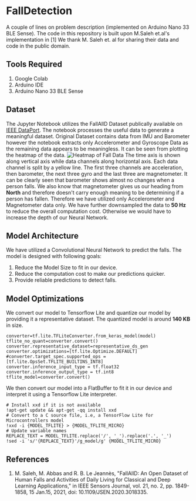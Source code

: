 # FallDetection

A couple of lines on problem description (implemented on Arduino Nano 33 BLE Sense). The code in this repository is built upon M.Saleh et.al's implementation in [1] We thank M. Saleh et. al for sharing their data and code in the public domain.

## Tools Required
1. Google Colab
2. Arduino IDE
3. Arduino Nano 33 BLE Sense

## Dataset
The Jupyter Notebook utilizes the FallAllD Dataset publically available on [IEEE DataPort](http://ieee-dataport.org/2203). The notebook processes the useful data to generate a meaningful dataset.
Original Dataset contains data from IMU and Barometer however the notebook extracts only Accelerometer and Gyroscope Data as the remaining data appears to be meaningless. It can be seen from plotting the heatmap of the data.
![Heatmap of Fall Data](https://user-images.githubusercontent.com/65295655/146801710-973ec07c-1dc9-42a3-a907-aa705272cb53.png)
The time axis is shown along vertical axis while data channels along horizontal axis. Each data channel is split by a yellow line. The first three channels are acceleration, then barometer, the next three gyro and the last three are magnetometer.
It can be clearly seen that barometer shows almost no changes when a person falls. We also know that magnetometer gives us our heading from **North** and therefore doesn't carry enough meaning to be determining if a person has fallen.
Therefore we have utilized only Accelerometer and Magnetometer data only. We have further downsampled the data to **50 Hz** to reduce the overall computation cost. Otherwise we would have to increase the depth of our Neural Network.

## Model Architecture 
We have utilized a Convolutional Neural Network to predict the falls. The model is designed with following goals:
1. Reduce the Model Size to fit in our device.
2. Reduce the computation cost to make our predictions quicker.
3. Provide reliable predictions to detect falls.

## Model Optimizations
We convert our model to Tensorflow Lite and quantize our model by providing it a representative dataset. The quantized model is around **140 KB** in size.
```
converter=tf.lite.TFLiteConverter.from_keras_model(model)
tflite_no_quant=converter.convert()
converter.representative_dataset=representative_ds_gen
converter.optimizations=[tf.lite.Optimize.DEFAULT]
#converter.target_spec.supported_ops = [tf.lite.OpsSet.TFLITE_BUILTINS_INT8]
converter.inference_input_type = tf.float32
converter.inference_output_type = tf.int8
tflite_model=converter.convert()
```
We then convert our model into a FlatBuffer to fit it in our device and interpret it using a Tensorflow Lite interpreter.
```
# Install xxd if it is not available
!apt-get update && apt-get -qq install xxd
# Convert to a C source file, i.e, a TensorFlow Lite for Microcontrollers model
!xxd -i {MODEL_TFLITE} > {MODEL_TFLITE_MICRO}
# Update variable names
REPLACE_TEXT = MODEL_TFLITE.replace('/', '_').replace('.', '_')
!sed -i 's/'{REPLACE_TEXT}'/g_model/g' {MODEL_TFLITE_MICRO}
```


## References
1. M. Saleh, M. Abbas and R. B. Le Jeannès, "FallAllD: An Open Dataset of Human Falls and Activities of Daily Living for Classical and Deep Learning Applications," in IEEE Sensors Journal, vol. 21, no. 2, pp. 1849-1858, 15 Jan.15, 2021, doi: 10.1109/JSEN.2020.3018335.
